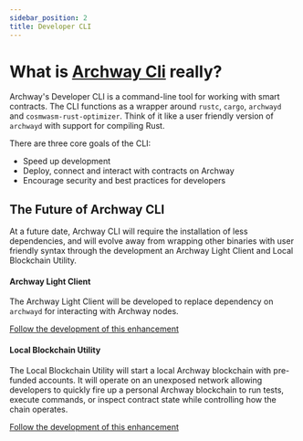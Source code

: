 ```yaml
---
sidebar_position: 2
title: Developer CLI
---
```


# What is [Archway Cli](https://github.com/archway-network/archway-cli) really?

Archway's Developer CLI is a command-line tool for working with smart contracts. The CLI functions as a wrapper around `rustc`, `cargo`, `archwayd` and `cosmwasm-rust-optimizer`. Think of it like a user friendly version of `archwayd` with support for compiling Rust. 

There are three core goals of the CLI:

- Speed up development
- Deploy, connect and interact with contracts on Archway
- Encourage security and best practices for developers

## The Future of Archway CLI

At a future date, Archway CLI will require the installation of less dependencies, and will evolve away from wrapping other binaries with user friendly syntax through the development an Archway Light Client and Local Blockchain Utility. 

#### Archway Light Client

The Archway Light Client will be developed to replace dependency on `archwayd` for interacting with Archway nodes. 

[Follow the development of this enhancement](https://github.com/archway-network/archway-cli/issues/59)

#### Local Blockchain Utility

The Local Blockchain Utility will start a local Archway blockchain with pre-funded accounts. It will operate on an unexposed network allowing developers to quickly fire up a personal Archway blockchain to run tests, execute commands, or inspect contract state while controlling how the chain operates.

[Follow the development of this enhancement](https://github.com/archway-network/archway-cli/issues/58)